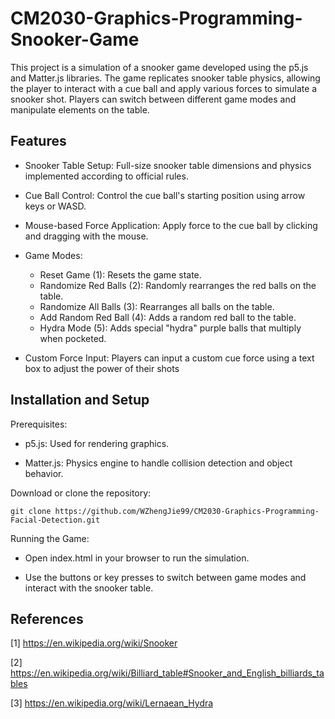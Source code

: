 # CM2030-Graphics-Programming-Snooker-Game

This project is a simulation of a snooker game developed using the p5.js and Matter.js libraries. The game replicates snooker table physics, allowing the player to interact with a cue ball and apply various forces to simulate a snooker shot. Players can switch between different game modes and manipulate elements on the table.

## Features
- Snooker Table Setup: Full-size snooker table dimensions and physics implemented according to official rules.

- Cue Ball Control: Control the cue ball's starting position using arrow keys or WASD.

- Mouse-based Force Application: Apply force to the cue ball by clicking and dragging with the mouse.

- Game Modes:
  - Reset Game (1): Resets the game state.
  - Randomize Red Balls (2): Randomly rearranges the red balls on the table.
  - Randomize All Balls (3): Rearranges all balls on the table.
  - Add Random Red Ball (4): Adds a random red ball to the table.
  - Hydra Mode (5): Adds special "hydra" purple balls that multiply when pocketed.

- Custom Force Input: Players can input a custom cue force using a text box to adjust the power of their shots

## Installation and Setup

Prerequisites:
- p5.js: Used for rendering graphics.

- Matter.js: Physics engine to handle collision detection and object behavior.

Download or clone the repository:
```
git clone https://github.com/WZhengJie99/CM2030-Graphics-Programming-Facial-Detection.git
```

Running the Game:

- Open index.html in your browser to run the simulation.

- Use the buttons or key presses to switch between game modes and interact with the snooker table.

## References

[1] https://en.wikipedia.org/wiki/Snooker

[2] https://en.wikipedia.org/wiki/Billiard_table#Snooker_and_English_billiards_tables

[3] https://en.wikipedia.org/wiki/Lernaean_Hydra

